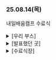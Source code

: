 ### 25.08.14(목)

내일배움캠프 수료식

<details>
  <summary>[우리 부스]</summary>

  <img width="506" height="496" alt="image" src="https://github.com/user-attachments/assets/bdea0a5d-cc20-4802-af37-d48d1743f197" />

</details>

<details>
  <summary>[발표했던 곳]</summary>

  <img width="1237" height="618" alt="image" src="https://github.com/user-attachments/assets/1ec01fcd-8d2c-4b7f-901b-c1e481ee72fa" />

</details>

<details>
  <summary>[수료식장]</summary>

  <img width="1854" height="1040" alt="image" src="https://github.com/user-attachments/assets/1cefac37-53f0-4d78-92bf-a742ad7d3e49" />

</details>
